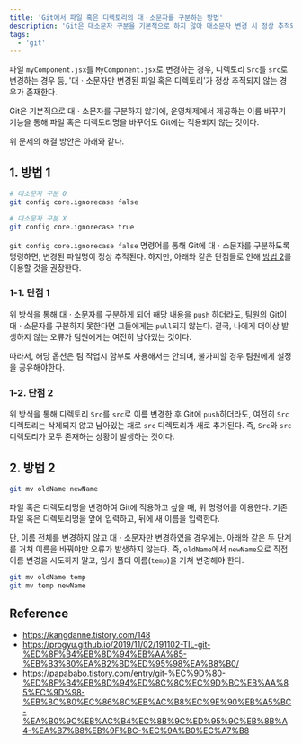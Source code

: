 ```yaml
---
title: 'Git에서 파일 혹은 디렉토리의 대ㆍ소문자를 구분하는 방법'
description: 'Git은 대소문자 구분을 기본적으로 하지 않아 대소문자 변경 시 정상 추적되지 않으며, `git mv` 명령어를 사용해 임시 이름을 거쳐 변경해야 올바르게 반영된다.'
tags:
  - 'git'
---
```


파일 `myComponent.jsx`를 `MyComponent.jsx`로 변경하는 경우, 디렉토리 `Src`를 `src`로 변경하는 경우 등, '대ㆍ소문자만 변경된 파일 혹은 디렉토리'가 정상 추적되지 않는 경우가 존재한다.

Git은 기본적으로 대ㆍ소문자를 구분하지 않기에, 운영체제에서 제공하는 이름 바꾸기 기능을 통해 파일 혹은 디렉토리명을 바꾸어도 Git에는 적용되지 않는 것이다.

위 문제의 해결 방안은 아래와 같다.

## 1. 방법 1

```bash
# 대소문자 구분 O
git config core.ignorecase false

# 대소문자 구분 X
git config core.ignorecase true
```

`git config core.ignorecase false` 명령어를 통해 Git에 대ㆍ소문자를 구분하도록 명령하면, 변경된 파일명이 정상 추적된다. 하지만, 아래와 같은 단점들로 인해 [방법 2](#2-방법-2)를 이용할 것을 권장한다.

### 1-1. 단점 1

위 방식을 통해 대ㆍ소문자를 구분하게 되어 해당 내용을 `push` 하더라도, 팀원의 Git이 대ㆍ소문자를 구분하지 못한다면 그들에게는 `pull`되지 않는다. 결국, 나에게 더이상 발생하지 않는 오류가 팀원에게는 여전히 남아있는 것이다.

따라서, 해당 옵션은 팀 작업시 함부로 사용해서는 안되며, 불가피할 경우 팀원에게 설정을 공유해야한다.

### 1-2. 단점 2

위 방식을 통해 디렉토리 `Src`를 `src`로 이름 변경한 후 Git에 `push`하더라도, 여전히 `Src` 디렉토리는 삭제되지 않고 남아있는 채로 `src` 디렉토리가 새로 추가된다. 즉, `Src`와 `src` 디렉토리가 모두 존재하는 상황이 발생하는 것이다.

## 2. 방법 2

```bash
git mv oldName newName
```

파일 혹은 디렉토리명을 변경하여 Git에 적용하고 싶을 때, 위 명령어를 이용한다. 기존 파일 혹은 디렉토리명을 앞에 입력하고, 뒤에 새 이름을 입력한다.

단, 이름 전체를 변경하지 않고 대ㆍ소문자만 변경하였을 경우에는, 아래와 같은 두 단계를 거쳐 이름을 바꿔야만 오류가 발생하지 않는다. 즉, `oldName`에서 `newName`으로 직접 이름 변경을 시도하지 말고, 임시 폴더 이름(`temp`)을 거쳐 변경해야 한다.

```bash
git mv oldName temp
git mv temp newName
```

## Reference

- <https://kangdanne.tistory.com/148>
- <https://progyu.github.io/2019/11/02/191102-TIL-git-%ED%8F%B4%EB%8D%94%EB%AA%85-%EB%B3%80%EA%B2%BD%ED%95%98%EA%B8%B0/>
- <https://papababo.tistory.com/entry/git-%EC%9D%80-%ED%8F%B4%EB%8D%94%ED%8C%8C%EC%9D%BC%EB%AA%85%EC%9D%98-%EB%8C%80%EC%86%8C%EB%AC%B8%EC%9E%90%EB%A5%BC-%EA%B0%9C%EB%AC%B4%EC%8B%9C%ED%95%9C%EB%8B%A4-%EA%B7%B8%EB%9F%BC-%EC%9A%B0%EC%A7%B8>
